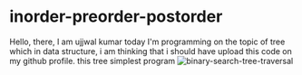 # inorder-preorder-postorder
Hello, there, I am ujjwal kumar today I'm programming on the topic of tree which in data structure, i am thinking that i should have upload this code on my github profile.
this tree simplest program 
![binary-search-tree-traversal](https://user-images.githubusercontent.com/91054640/180247449-51117fdb-fbe0-4d84-bf58-de02aecd893a.png)
